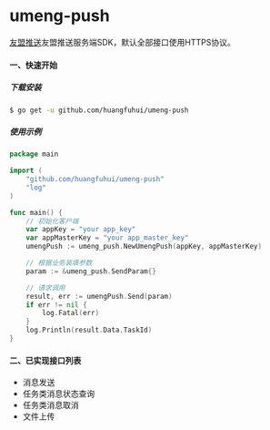 # umeng-push
<a href="https://developer.umeng.com/docs/66632/detail/68343">友盟推送</a>友盟推送服务端SDK，默认全部接口使用HTTPS协议。

#### 一、快速开始

##### 下载安装
```bash
$ go get -u github.com/huangfuhui/umeng-push
```

##### 使用示例
```go
package main

import (
	"github.com/huangfuhui/umeng-push"
	"log"
)

func main() {
	// 初始化客户端
	var appKey = "your app_key"
	var appMasterKey = "your app_master_key"
	umengPush := umeng_push.NewUmengPush(appKey, appMasterKey)

	// 根据业务装填参数
	param := &umeng_push.SendParam{}

	// 请求调用
	result, err := umengPush.Send(param)
	if err != nil {
		log.Fatal(err)
	}
	log.Println(result.Data.TaskId)
}
```

#### 二、已实现接口列表
- 消息发送
- 任务类消息状态查询
- 任务类消息取消
- 文件上传
